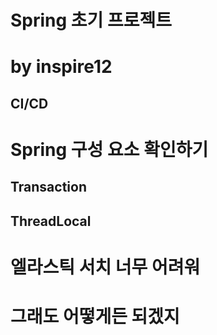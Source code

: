 
# Spring 초기 프로젝트 
# by inspire12
## CI/CD

# Spring 구성 요소 확인하기
 
## Transaction

## ThreadLocal

# 엘라스틱 서치 너무 어려워

# 그래도 어떻게든 되겠지
